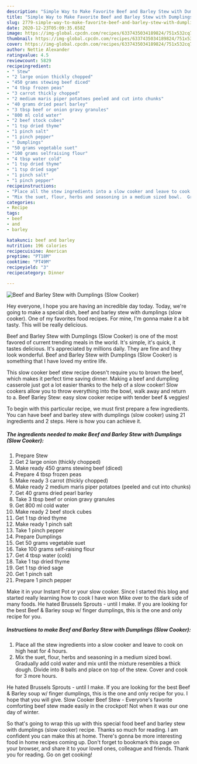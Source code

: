 ```yaml
---
description: "Simple Way to Make Favorite Beef and Barley Stew with Dumplings (Slow Cooker)"
title: "Simple Way to Make Favorite Beef and Barley Stew with Dumplings (Slow Cooker)"
slug: 2779-simple-way-to-make-favorite-beef-and-barley-stew-with-dumplings-slow-cooker
date: 2020-12-23T05:09:35.658Z
image: https://img-global.cpcdn.com/recipes/6337435034189824/751x532cq70/beef-and-barley-stew-with-dumplings-slow-cooker-recipe-main-photo.jpg
thumbnail: https://img-global.cpcdn.com/recipes/6337435034189824/751x532cq70/beef-and-barley-stew-with-dumplings-slow-cooker-recipe-main-photo.jpg
cover: https://img-global.cpcdn.com/recipes/6337435034189824/751x532cq70/beef-and-barley-stew-with-dumplings-slow-cooker-recipe-main-photo.jpg
author: Nettie Alexander
ratingvalue: 4.5
reviewcount: 5829
recipeingredient:
- " Stew"
- "2 large onion thickly chopped"
- "450 grams stewing beef diced"
- "4 tbsp frozen peas"
- "3 carrot thickly chopped"
- "2 medium maris piper potatoes peeled and cut into chunks"
- "40 grams dried pearl barley"
- "3 tbsp beef or onion gravy granules"
- "800 ml cold water"
- "2 beef stock cubes"
- "1 tsp dried thyme"
- "1 pinch salt"
- "1 pinch pepper"
- " Dumplings"
- "50 grams vegetable suet"
- "100 grams selfraising flour"
- "4 tbsp water cold"
- "1 tsp dried thyme"
- "1 tsp dried sage"
- "1 pinch salt"
- "1 pinch pepper"
recipeinstructions:
- "Place all the stew ingredients into a slow cooker and leave to cook on high heat for 4 hours."
- "Mix the suet, flour, herbs and seasoning in a medium sized bowl.  Gradually add cold water and mix until the mixture resembles a thick dough.  Divide into 8 balls and place on top of the stew.  Cover and cook for 3 more hours."
categories:
- Recipe
tags:
- beef
- and
- barley

katakunci: beef and barley 
nutrition: 196 calories
recipecuisine: American
preptime: "PT18M"
cooktime: "PT49M"
recipeyield: "3"
recipecategory: Dinner

---
```



![Beef and Barley Stew with Dumplings (Slow Cooker)](https://img-global.cpcdn.com/recipes/6337435034189824/751x532cq70/beef-and-barley-stew-with-dumplings-slow-cooker-recipe-main-photo.jpg)

Hey everyone, I hope you are having an incredible day today. Today, we're going to make a special dish, beef and barley stew with dumplings (slow cooker). One of my favorites food recipes. For mine, I'm gonna make it a bit tasty. This will be really delicious.

Beef and Barley Stew with Dumplings (Slow Cooker) is one of the most favored of current trending meals in the world. It's simple, it's quick, it tastes delicious. It's appreciated by millions daily. They are fine and they look wonderful. Beef and Barley Stew with Dumplings (Slow Cooker) is something that I have loved my entire life.

This slow cooker beef stew recipe doesn&#39;t require you to brown the beef, which makes it perfect time saving dinner. Making a beef and dumpling casserole just got a lot easier thanks to the help of a slow cooker! Slow cookers allow you to throw everything into the bowl, walk away and return to a. Beef Barley Stew: easy slow cooker recipe with tender beef &amp; veggies!


To begin with this particular recipe, we must first prepare a few ingredients. You can have beef and barley stew with dumplings (slow cooker) using 21 ingredients and 2 steps. Here is how you can achieve it.

<!--inarticleads1-->

##### The ingredients needed to make Beef and Barley Stew with Dumplings (Slow Cooker):

1. Prepare  Stew
1. Get 2 large onion (thickly chopped)
1. Make ready 450 grams stewing beef (diced)
1. Prepare 4 tbsp frozen peas
1. Make ready 3 carrot (thickly chopped)
1. Make ready 2 medium maris piper potatoes (peeled and cut into chunks)
1. Get 40 grams dried pearl barley
1. Take 3 tbsp beef or onion gravy granules
1. Get 800 ml cold water
1. Make ready 2 beef stock cubes
1. Get 1 tsp dried thyme
1. Make ready 1 pinch salt
1. Take 1 pinch pepper
1. Prepare  Dumplings
1. Get 50 grams vegetable suet
1. Take 100 grams self-raising flour
1. Get 4 tbsp water (cold)
1. Take 1 tsp dried thyme
1. Get 1 tsp dried sage
1. Get 1 pinch salt
1. Prepare 1 pinch pepper


Make it in your Instant Pot or your slow cooker. Since I started this blog and started really learning how to cook I have won Mike over to the dark side of many foods. He hated Brussels Sprouts - until I make. If you are looking for the best Beef &amp; Barley soup w/ finger dumplings, this is the one and only recipe for you. 

<!--inarticleads2-->

##### Instructions to make Beef and Barley Stew with Dumplings (Slow Cooker):

1. Place all the stew ingredients into a slow cooker and leave to cook on high heat for 4 hours.
1. Mix the suet, flour, herbs and seasoning in a medium sized bowl.  Gradually add cold water and mix until the mixture resembles a thick dough.  Divide into 8 balls and place on top of the stew.  Cover and cook for 3 more hours.


He hated Brussels Sprouts - until I make. If you are looking for the best Beef &amp; Barley soup w/ finger dumplings, this is the one and only recipe for you. I hope that you will give. Slow Cooker Beef Stew - Everyone&#39;s favorite comforting beef stew made easily in the crockpot! Not when it was our one day of winter. 

So that's going to wrap this up with this special food beef and barley stew with dumplings (slow cooker) recipe. Thanks so much for reading. I am confident you can make this at home. There's gonna be more interesting food in home recipes coming up. Don't forget to bookmark this page on your browser, and share it to your loved ones, colleague and friends. Thank you for reading. Go on get cooking!
